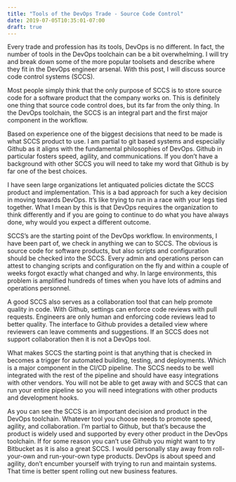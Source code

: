 ```yaml
---
title: "Tools of the DevOps Trade - Source Code Control" 
date: 2019-07-05T10:35:01-07:00
draft: true
---
```


Every trade and profession has its tools, DevOps is no different.  In fact, the number of tools in the DevOps toolchain can be a bit overwhelming.  I will try and break down some of the more popular toolsets and describe where they fit in the DevOps engineer arsenal.  With this post, I will discuss source code control systems (SCCS).

Most people simply think that the only purpose of SCCS is to store source code for a software product that the company works on.  This is definitely one thing that source code control does, but its far from the only thing. In the DevOps toolchain, the SCCS is an integral part and the first major component in the workflow.

Based on experience one of the biggest decisions that need to be made is what SCCS product to use.  I am partial to git based systems and especially Github as it aligns with the fundamental philosophies of DevOps.  Github in particular fosters speed, agility, and communications.  If you don’t have a background with other SCCS you will need to take my word that Github is by far one of the best choices.

I have seen large organizations let antiquated policies dictate the SCCS product and implementation.  This is a bad approach for such a key decision in moving towards DevOps.  It’s like trying to run in a race with your legs tied together.  What I mean by this is that DevOps requires the organization to think differently and if you are going to continue to do what you have always done, why would you expect a different outcome.

SCCS’s are the starting point of the DevOps workflow.  In environments, I have been part of, we check in anything we can to SCCS.  The obvious is source code for software products, but also scripts and configuration should be checked into the SCCS.  Every admin and operations person can attest to changing scripts and configuration on the fly and within a couple of weeks forgot exactly what changed and why.  In large environments, this problem is amplified hundreds of times when you have lots of admins and operations personnel.

A good SCCS also serves as a collaboration tool that can help promote quality in code.  With Github, settings can enforce code reviews with pull requests.  Engineers are only human and enforcing code reviews lead to better quality.  The interface to Github provides a detailed view where reviewers can leave comments and suggestions.  If an SCCS does not support collaboration then it is not a DevOps tool.

What makes SCCS the starting point is that anything that is checked in becomes a trigger for automated building, testing, and deployments.  Which is a major component in the CI/CD pipeline.  The SCCS needs to be well integrated with the rest of the pipeline and should have easy integrations with other vendors.  You will not be able to get away with and SCCS that can run your entire pipeline so you will need integrations with other products and development hooks.

As you can see the SCCS is an important decision and product in the DevOps toolchain.  Whatever tool you choose needs to promote speed, agility, and collaboration.  I’m partial to Github, but that’s because the product is widely used and supported by every other product in the DevOps toolchain.  If for some reason you can’t use Github you might want to try Bitbucket as it is also a great SCCS.  I would personally stay away from roll-your-own and run-your-own type products.  DevOps is about speed and agility, don’t encumber yourself with trying to run and maintain systems.  That time is better spent rolling out new business features.


